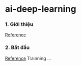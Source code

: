 # ai-deep-learning
<!-- TITLE 2 >-----  --> <h3>1. Giới thiệu</h3>
<a href="introduction.md">Reference</a>
<!-- TITLE 2 >-----  --> <h3>2. Bắt đầu</h3>
<a href="starting.md">Reference</a>
Trainning ...
